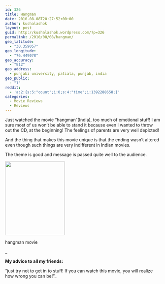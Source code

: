 ```yaml
---
id: 326
title: Hangman
date: 2010-08-08T20:27:52+00:00
author: kushalashok
layout: post
guid: http://kushalashok.wordpress.com/?p=326
permalink: /2010/08/08/hangman/
geo_latitude:
  - "30.359057"
geo_longitude:
  - "76.449078"
geo_accuracy:
  - "812"
geo_address:
  - punjabi university, patiala, punjab, india
geo_public:
  - "1"
reddit:
  - 'a:2:{s:5:"count";i:0;s:4:"time";i:1392288658;}'
categories:
  - Movie Reviews
  - Reviews
---
```

Just watched the movie &#8220;hangman&#8221;(India), too much of emotional stuff! I am sure most of us won&#8217;t be able to stand it because even I wanted to throw out the CD, at the beginning! The feelings of parents are very well depicted!
  
And the thing that makes this movie unique is that the ending wasn&#8217;t altered even though such things are very indifferent in Indian movies.
  
The theme is good and message is passed quite well to the audience.

<div id="attachment_327" style="width: 193px" class="wp-caption aligncenter">
  <a href="http://kushalashok.files.wordpress.com/2010/08/hangman.jpg"><img class="size-full wp-image-327" title="hangman" src="http://kushalashok.files.wordpress.com/2010/08/hangman.jpg" alt="" width="193" height="240" /></a>
  
  <p class="wp-caption-text">
    hangman movie
  </p>
</div>

_
  
**My advice to all my friends:** 
  
&#8220;just try not to get in to stuff! If you can watch this movie, you will realize how wrong you can be!&#8221;_